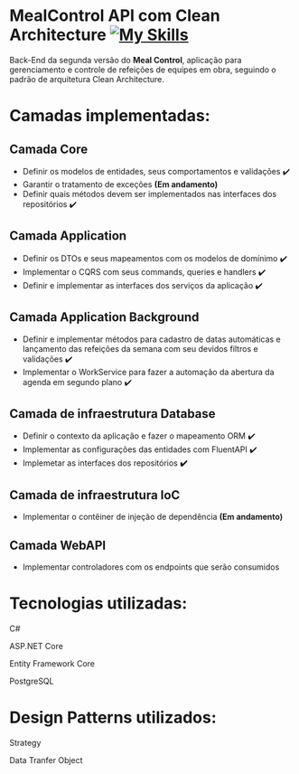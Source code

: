 # MealControl API com Clean Architecture [![My Skills](https://skillicons.dev/icons?i=cs,dotnet)](https://skillicons.dev)
<p>Back-End da segunda versão do <b>Meal Control</b>, aplicação para gerenciamento e controle de refeições de equipes em obra, seguindo o padrão de arquitetura Clean Architecture.</p>

# Camadas implementadas:
<h2><b>Camada Core</b></h2>
<ul>
    <li>Definir os modelos de entidades, seus comportamentos e validações ✔️</li>
    <li>Garantir o tratamento de exceções <b>(Em andamento)</b></li> 
    <li>Definir quais métodos devem ser implementados nas interfaces dos repositórios ✔️</li>
</ul>

<h2><b>Camada Application</b></h2>
<ul>
    <li>Definir os DTOs e seus mapeamentos com os modelos de domínimo ✔️</li>
    <li>Implementar o CQRS com seus commands, queries e handlers ✔️</li>
    <li>Definir e implementar as interfaces dos serviços da aplicação ✔️</li>
</ul>

<h2><b>Camada Application Background</b></h2>
<ul>
    <li>Definir e implementar métodos para cadastro de datas automáticas e lançamento das refeições da semana com seu devidos filtros e validações ✔️</li>
    <li>Implementar o WorkService para fazer a automação da abertura da agenda em segundo plano ✔️</li>
</ul>

<h2><b>Camada de infraestrutura Database</b></h2>
<ul>
    <li>Definir o contexto da aplicação e fazer o mapeamento ORM ✔️</li>
    <li>Implementar as configurações das entidades com FluentAPI ✔️</li>
    <li>Implemetar as interfaces dos repositórios <b> ✔️</b></li>
</ul>

<h2><b>Camada de infraestrutura IoC</b></h2>
<ul>
    <li>Implementar o contêiner de injeção de dependência <b>(Em andamento)</b></li>
</ul>

<h2><b>Camada WebAPI</b></h2>
<ul>
    <li>Implementar controladores com os endpoints que serão consumidos</li>
</ul>

# Tecnologias utilizadas:
<p>C#</p>
<p>ASP.NET Core</p>
<p>Entity Framework Core</p>
<p>PostgreSQL</p>

# Design Patterns utilizados:
<p>Strategy</p>
<p>Data Tranfer Object</p>